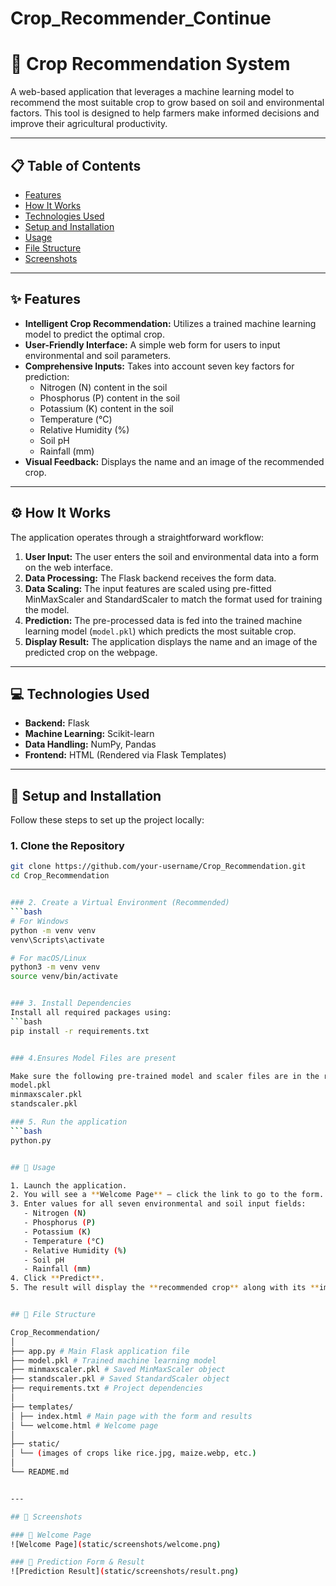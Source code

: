 # Crop_Recommender_Continue




# 🌾 Crop Recommendation System  

A web-based application that leverages a machine learning model to recommend the most suitable crop to grow based on soil and environmental factors. This tool is designed to help farmers make informed decisions and improve their agricultural productivity.  

---

## 📋 Table of Contents  
- [Features](#-features)  
- [How It Works](#%EF%B8%8F-how-it-works)  
- [Technologies Used](#-technologies-used)  
- [Setup and Installation](#-setup-and-installation)  
- [Usage](#-usage)  
- [File Structure](#-file-structure)  
- [Screenshots](#-screenshots)  

---

## ✨ Features  
- **Intelligent Crop Recommendation:** Utilizes a trained machine learning model to predict the optimal crop.  
- **User-Friendly Interface:** A simple web form for users to input environmental and soil parameters.  
- **Comprehensive Inputs:** Takes into account seven key factors for prediction:  
  - Nitrogen (N) content in the soil  
  - Phosphorus (P) content in the soil  
  - Potassium (K) content in the soil  
  - Temperature (°C)  
  - Relative Humidity (%)  
  - Soil pH  
  - Rainfall (mm)  
- **Visual Feedback:** Displays the name and an image of the recommended crop.  

---

## ⚙️ How It Works  
The application operates through a straightforward workflow:  

1. **User Input:** The user enters the soil and environmental data into a form on the web interface.  
2. **Data Processing:** The Flask backend receives the form data.  
3. **Data Scaling:** The input features are scaled using pre-fitted MinMaxScaler and StandardScaler to match the format used for training the model.  
4. **Prediction:** The pre-processed data is fed into the trained machine learning model (`model.pkl`) which predicts the most suitable crop.  
5. **Display Result:** The application displays the name and an image of the predicted crop on the webpage.  

---

## 💻 Technologies Used  
- **Backend:** Flask  
- **Machine Learning:** Scikit-learn  
- **Data Handling:** NumPy, Pandas  
- **Frontend:** HTML (Rendered via Flask Templates)  

---

## 🚀 Setup and Installation  

Follow these steps to set up the project locally:  

### 1. Clone the Repository  
```bash
git clone https://github.com/your-username/Crop_Recommendation.git
cd Crop_Recommendation


### 2. Create a Virtual Environment (Recommended)  
```bash
# For Windows
python -m venv venv
venv\Scripts\activate

# For macOS/Linux
python3 -m venv venv
source venv/bin/activate


### 3. Install Dependencies  
Install all required packages using:  
```bash
pip install -r requirements.txt


### 4.Ensures Model Files are present

Make sure the following pre-trained model and scaler files are in the root directory of the project:
model.pkl
minmaxscaler.pkl
standscaler.pkl

### 5. Run the application
```bash
python.py


## 📖 Usage  

1. Launch the application.  
2. You will see a **Welcome Page** – click the link to go to the form.  
3. Enter values for all seven environmental and soil input fields:  
   - Nitrogen (N)  
   - Phosphorus (P)  
   - Potassium (K)  
   - Temperature (°C)  
   - Relative Humidity (%)  
   - Soil pH  
   - Rainfall (mm)  
4. Click **Predict**.  
5. The result will display the **recommended crop** along with its **image**.  


## 📁 File Structure  

Crop_Recommendation/
│
├── app.py # Main Flask application file
├── model.pkl # Trained machine learning model
├── minmaxscaler.pkl # Saved MinMaxScaler object
├── standscaler.pkl # Saved StandardScaler object
├── requirements.txt # Project dependencies
│
├── templates/
│ ├── index.html # Main page with the form and results
│ └── welcome.html # Welcome page
│
├── static/
│ └── (images of crops like rice.jpg, maize.webp, etc.)
│
└── README.md


---

## 📸 Screenshots  

### 🌱 Welcome Page  
![Welcome Page](static/screenshots/welcome.png)  

### 🌾 Prediction Form & Result  
![Prediction Result](static/screenshots/result.png)  
